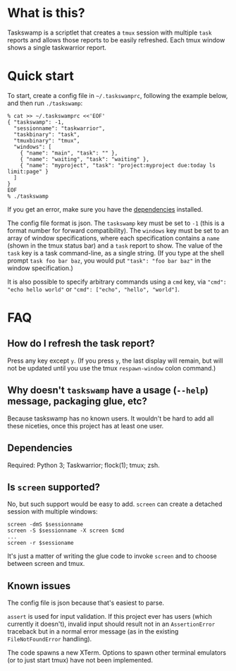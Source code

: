 What is this?
=============

Taskswamp is a scriptlet that creates a `tmux` session with multiple `task`
reports and allows those reports to be easily refreshed.  Each tmux window
shows a single taskwarrior report.

Quick start
===========

To start, create a config file in `~/.taskswamprc`, following the example
below, and then run `./taskswamp`:

    % cat >> ~/.taskswamprc <<'EOF'
    { "taskswamp": -1,
      "sessionname": "taskwarrior",
      "taskbinary": "task",
      "tmuxbinary": "tmux",
      "windows": [
        { "name": "main", "task": "" },
        { "name": "waiting", "task": "waiting" },
        { "name": "myproject", "task": "project:myproject due:today ls limit:page" }
      ]
    }
    EOF
    % ./taskswamp

If you get an error, make sure you have the [dependencies](#dependencies) installed.

The config file format is json.  The `taskswamp` key must be set to `-1` (this
is a format number for forward compatibility).  The `windows` key must be set
to an array of window specifications, where each specification contains
a `name` (shown in the tmux status bar) and a `task` report to show.
The value of the `task` key is a task command-line, as a single string.
(If you type at the shell prompt `task foo bar baz`, you would put `"task":
"foo bar baz"` in the window specification.)

It is also possible to specify arbitrary commands using a `cmd` key, via
`"cmd": "echo hello world"` or `"cmd": ["echo", "hello", "world"]`.

FAQ
===

How do I refresh the task report?
---------------------------------

Press any key except `y`.  (If you press `y`, the last display will remain,
but will not be updated until you use the tmux `respawn-window` colon command.)

Why doesn't `taskswamp` have a usage (`--help`) message, packaging glue, etc?
-----------------------------------------------------------------------------

Because taskswamp has no known users.  It wouldn't be hard to add all these
niceties, once this project has at least one user.

Dependencies
------------

Required: Python 3; Taskwarrior; flock(1); tmux; zsh.

Is `screen` supported?
----------------------

No, but such support would be easy to add.  `screen` can create a detached
session with multiple windows:

    screen -dmS $sessionname
    screen -S $sessionname -X screen $cmd
    ...
    screen -r $sessioname

It's just a matter of writing the glue code to invoke `screen` and to choose
between screen and tmux.

Known issues
------------

The config file is json because that's easiest to parse.

`assert` is used for input validation.  If this project ever has users (which
currently it doesn't), invalid input should result not in an `AssertionError`
traceback but in a normal error message (as in the existing `FileNotFoundError`
handling).

The code spawns a new XTerm.  Options to spawn other terminal emulators (or to
just start tmux) have not been implemented.
